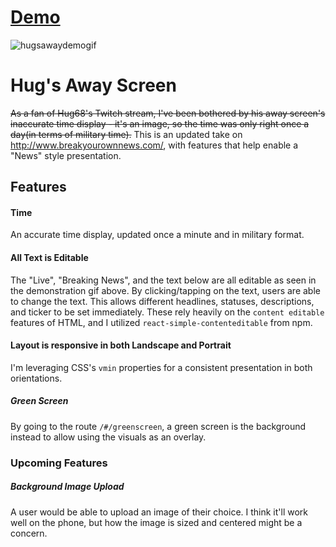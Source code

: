 # [Demo](interpretivedashdance.github.io/HugsAwayScreen/#/)

![hugsawaydemogif](https://user-images.githubusercontent.com/6300995/37747961-ec6343c6-2d3e-11e8-87fb-f7676c889ef5.gif)

# Hug's Away Screen
~~As a fan of Hug68's Twitch stream, I've been bothered by his away screen's inaccurate time display - it's an image, so the time was only right once a day(in terms of military time).~~ This is an updated take on http://www.breakyourownnews.com/, with features that help enable a "News" style presentation.

## Features

#### Time 
An accurate time display, updated once a minute and in military format. 

#### All Text is Editable 
The "Live", "Breaking News", and the text below are all editable as seen in the demonstration gif above. By clicking/tapping on the text, users are able to change the text. This allows different headlines, statuses, descriptions, and ticker to be set immediately. These rely heavily on the `content editable` features of HTML, and I utilized `react-simple-contenteditable` from npm. 

#### Layout is responsive in both Landscape and Portrait 
I'm leveraging CSS's `vmin` properties for a consistent presentation in both orientations. 

##### Green Screen
By going to the route `/#/greenscreen`, a green screen is the background instead to allow using the visuals as an overlay.

### Upcoming Features

##### Background Image Upload
A user would be able to upload an image of their choice. I think it'll work well on the phone, but how the image is sized and centered might be a concern.